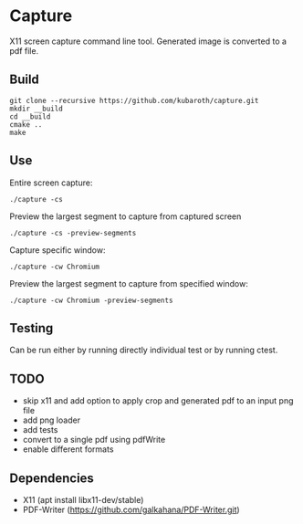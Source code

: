 # Capture
X11 screen capture command line tool. 
Generated image is converted to a pdf file.

## Build
```
git clone --recursive https://github.com/kubaroth/capture.git
mkdir __build
cd __build
cmake ..
make
```
## Use
Entire screen capture:
```
./capture -cs
```
Preview the largest segment to capture from captured screen
```
./capture -cs -preview-segments
```
Capture specific window:
```
./capture -cw Chromium
```

Preview the largest segment to capture from specified window:
```
./capture -cw Chromium -preview-segments
```

## Testing
Can be run either by running directly individual test or by running ctest.

## TODO
- skip x11 and add option to apply crop and generated pdf to an input png file
- add png loader
- add tests
- convert to a single pdf using pdfWrite
- enable different formats

## Dependencies
- X11  (apt install libx11-dev/stable)
- PDF-Writer (https://github.com/galkahana/PDF-Writer.git)


